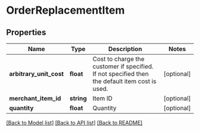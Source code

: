 # OrderReplacementItem

## Properties
Name | Type | Description | Notes
------------ | ------------- | ------------- | -------------
**arbitrary_unit_cost** | **float** | Cost to charge the customer if specified.  If not specified then the default item cost is used. | [optional] 
**merchant_item_id** | **string** | Item ID | [optional] 
**quantity** | **float** | Quantity | [optional] 

[[Back to Model list]](../README.md#documentation-for-models) [[Back to API list]](../README.md#documentation-for-api-endpoints) [[Back to README]](../README.md)


